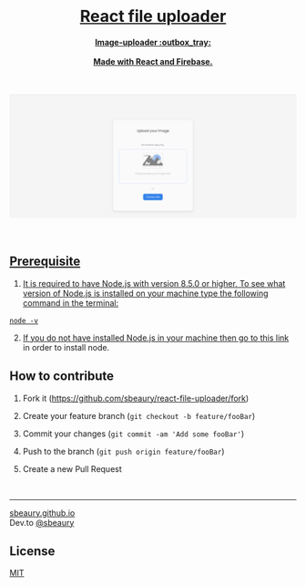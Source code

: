 <h1 align="center">
  <br>
  <a href="https://github.com/sbeaury/react-file-uploader">
  <br>
 React file uploader
  <br>
</h1>

<h4 align="center">
 Image-uploader :outbox_tray:
  <br><br>
  Made with React and Firebase.
</h4>

<br>

![Demo preview](/demo.png)

<br>

## Prerequisite

1. It is required to have Node.js with version 8.5.0 or higher. To see what version of Node.js is installed on your machine type the following command in the terminal:

```
node -v
```

2. If you do not have installed Node.js in your machine then go to [this link](https://nodejs.org/en/download/) in order to install node.

## How to contribute

1. Fork it (<https://github.com/sbeaury/react-file-uploader/fork>)

2. Create your feature branch (`git checkout -b feature/fooBar`)

3. Commit your changes (`git commit -am 'Add some fooBar'`)

4. Push to the branch (`git push origin feature/fooBar`)

5. Create a new Pull Request

<br>

---

[sbeaury.github.io](https://www.sbeaury.github.io)
<br>
Dev.to [@sbeaury](https://dev.to/sbeaury)

## License

[MIT](https://github.com/sbeaury/react-file-uploader/blob/master/LICENCE.md)
